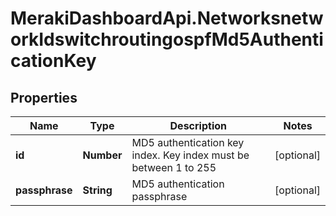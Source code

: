 # MerakiDashboardApi.NetworksnetworkIdswitchroutingospfMd5AuthenticationKey

## Properties
Name | Type | Description | Notes
------------ | ------------- | ------------- | -------------
**id** | **Number** | MD5 authentication key index. Key index must be between 1 to 255 | [optional] 
**passphrase** | **String** | MD5 authentication passphrase | [optional] 


